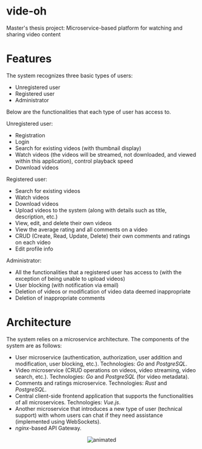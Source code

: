 # vide-oh
Master's thesis project: Microservice-based platform for watching and sharing video content

# Features
The system recognizes three basic types of users:
- Unregistered user
- Registered user
- Administrator

Below are the functionalities that each type of user has access to.

Unregistered user:
- Registration
- Login
- Search for existing videos (with thumbnail display)
- Watch videos (the videos will be streamed, not downloaded, and viewed within this application), control playback speed
- Download videos

Registered user:

- Search for existing videos
- Watch videos
- Download videos
- Upload videos to the system (along with details such as title, description, etc.)
- View, edit, and delete their own videos
- View the average rating and all comments on a video
- CRUD (Create, Read, Update, Delete) their own comments and ratings on each video
- Edit profile info

Administrator:

- All the functionalities that a registered user has access to (with the exception of being unable to upload videos)
- User blocking (with notification via email)
- Deletion of videos or modification of video data deemed inappropriate
- Deletion of inappropriate comments

# Architecture
The system relies on a microservice architecture.
The components of the system are as follows:

- User microservice (authentication, authorization, user addition and modification, user blocking, etc.). Technologies: _Go_ and _PostgreSQL_.
- Video microservice (CRUD operations on videos, video streaming, video search, etc.). Technologies: _Go_ and _PostgreSQL_ (for video metadata).
- Comments and ratings microservice. Technologies: _Rust_ and _PostgreSQL_.
- Central client-side frontend application that supports the functionalities of all microservices. Technologies: _Vue.js_.
- Another microservice that introduces a new type of user (technical support) with whom users can chat if they need assistance (implemented using WebSockets).
- _nginx_-based API Gateway.

<p align="center">
  <img src="https://github.com/milomilo33/vide-oh/assets/29868001/780d324c-9054-4299-95f6-e2ee83a62b79" alt="animated" />
</p>

